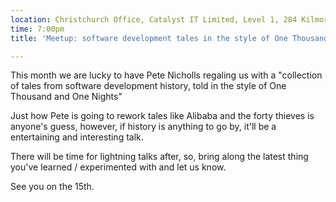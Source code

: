 ```yaml
---
location: Christchurch Office, Catalyst IT Limited, Level 1, 284 Kilmore St, Christchurch
time: 7:00pm
title: 'Meetup: software development tales in the style of One Thousand and One Nights!'

---
```


This month we are lucky to have Pete Nicholls regaling us with a "collection of tales from software development history, told in the style of One Thousand and One Nights"

Just how Pete is going to rework tales like Alibaba and the forty thieves is anyone's guess, however, if history is anything to go by, it'll be a entertaining and interesting talk.

There will be time for lightning talks after, so, bring along the latest thing you've learned / experimented with and let us know.

See you on the 15th.
